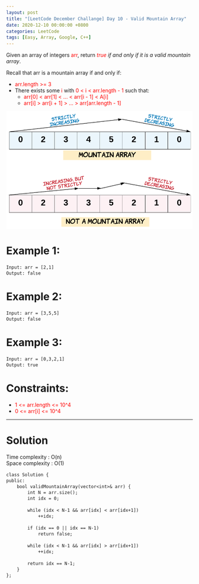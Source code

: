 ```yaml
---
layout: post
title: "[LeetCode December Challange] Day 10 - Valid Mountain Array"
date: 2020-12-10 00:00:00 +0800
categories: LeetCode
tags: [Easy, Array, Google, C++]
---
```

Given an array of integers <font color="red">arr</font>, return *<font color="red">true</font> if and only if it is a valid mountain array*.

Recall that arr is a mountain array if and only if:
- <font color="red">arr.length >= 3</font>
- There exists some <font color="red">i</font> with <font color="red">0 < i < arr.length - 1</font> such that:
	- <font color="red">arr[0] < arr[1] < ... < arr[i - 1] < A[i]</font>
	- <font color="red">arr[i] > arr[i + 1] > ... > arr[arr.length - 1]</font>

![](https://github.com/nshawn4675/nshawn4675.github.io/blob/master/_pic/941_ex.png?raw=true)

# Example 1:

	Input: arr = [2,1]
	Output: false

# Example 2:

	Input: arr = [3,5,5]
	Output: false

# Example 3:

	Input: arr = [0,3,2,1]
	Output: true

# Constraints:

- <font color="red">1 <= arr.length <= 10^4</font>
- <font color="red">0 <= arr[i] <= 10^4</font>

______________________  

# Solution  

Time complexity : O(n)  
Space complexity : O(1)  

	class Solution {
	public:
	    bool validMountainArray(vector<int>& arr) {
	        int N = arr.size();
	        int idx = 0;
	        
	        while (idx < N-1 && arr[idx] < arr[idx+1])
	            ++idx;
	        
	        if (idx == 0 || idx == N-1)
	            return false;
	        
	        while (idx < N-1 && arr[idx] > arr[idx+1])
	            ++idx;
	        
	        return idx == N-1;
	    }
	};
